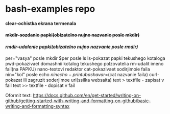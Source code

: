 # bash-examples repo
#### **clear-ochistka ekrana termenala**
#### ~~mkdir-sozdanie papki(obizatelno nujno nazvanie posle mkdir)~~
#### _rmdir-udalenie papki(obizatelno nujno nazvanie posle rmdir)_
per="vasya" posle mkdir $per posle ls
ls-pokazat papki tekushego kotaloga
pwd-pokazivaet domashnii kotalog tekushego polzovatelia
rm-udalit imeno fail(na PAPKU)
nano-textovi redaktor
cat-pokazivaet sodirjimoie faila
nin="kol" posle echo $nin
echo-print u basha
var=$(cat nazvanie faila)
curl-pokazat ili zagruzit soderjimoe url(ssilka websaita)
text > textfile - zapisat v fail
text >> textfile - dopisat v fail

Oformit text: 
https://docs.github.com/en/get-started/writing-on-github/getting-started-with-writing-and-formatting-on-github/basic-writing-and-formatting-syntax